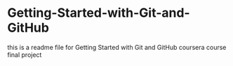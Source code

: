 # Getting-Started-with-Git-and-GitHub
this is a readme file for Getting Started with Git and GitHub coursera course final project 
